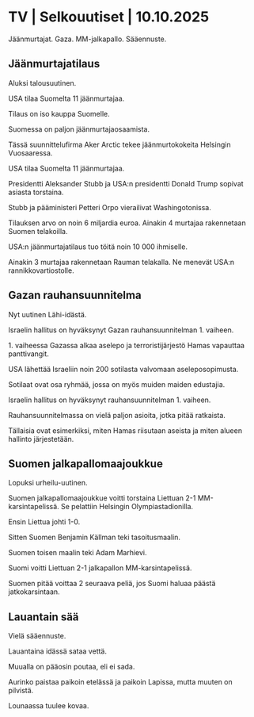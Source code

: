 # TV | Selkouutiset | 10.10.2025

Jäänmurtajat. Gaza. MM-jalkapallo. Sääennuste.

## Jäänmurtajatilaus

Aluksi talousuutinen.

USA tilaa Suomelta 11 jäänmurtajaa.

Tilaus on iso kauppa Suomelle.

Suomessa on paljon jäänmurtajaosaamista.

Tässä suunnittelufirma Aker Arctic tekee jäänmurtokokeita Helsingin Vuosaaressa.

USA tilaa Suomelta 11 jäänmurtajaa.

Presidentti Aleksander Stubb ja USA:n presidentti Donald Trump sopivat asiasta torstaina.

Stubb ja pääministeri Petteri Orpo vierailivat Washingotonissa.

Tilauksen arvo on noin 6 miljardia euroa. Ainakin 4 murtajaa rakennetaan Suomen telakoilla.

USA:n jäänmurtajatilaus tuo töitä noin 10 000 ihmiselle.

Ainakin 3 murtajaa rakennetaan Rauman telakalla. Ne menevät USA:n rannikkovartiostolle.

## Gazan rauhansuunnitelma

Nyt uutinen Lähi-idästä.

Israelin hallitus on hyväksynyt Gazan rauhansuunnitelman 1. vaiheen.

1\. vaiheessa Gazassa alkaa aselepo ja terroristijärjestö Hamas vapauttaa panttivangit.

USA lähettää Israeliin noin 200 sotilasta valvomaan aseleposopimusta.

Sotilaat ovat osa ryhmää, jossa on myös muiden maiden edustajia.

Israelin hallitus on hyväksynyt rauhansuunnitelman 1. vaiheen.

Rauhansuunnitelmassa on vielä paljon asioita, jotka pitää ratkaista.

Tällaisia ovat esimerkiksi, miten Hamas riisutaan aseista ja miten alueen hallinto järjestetään.

## Suomen jalkapallomaajoukkue

Lopuksi urheilu-uutinen.

Suomen jalkapallomaajoukkue voitti torstaina Liettuan 2-1 MM-karsintapelissä. Se pelattiin Helsingin Olympiastadionilla.

Ensin Liettua johti 1-0.

Sitten Suomen Benjamin Källman teki tasoitusmaalin.

Suomen toisen maalin teki Adam Marhievi.

Suomi voitti Liettuan 2-1 jalkapallon MM-karsintapelissä.

Suomen pitää voittaa 2 seuraava peliä, jos Suomi haluaa päästä jatkokarsintaan.

## Lauantain sää

Vielä sääennuste.

Lauantaina idässä sataa vettä.

Muualla on pääosin poutaa, eli ei sada.

Aurinko paistaa paikoin etelässä ja paikoin Lapissa, mutta muuten on pilvistä.

Lounaassa tuulee kovaa.
